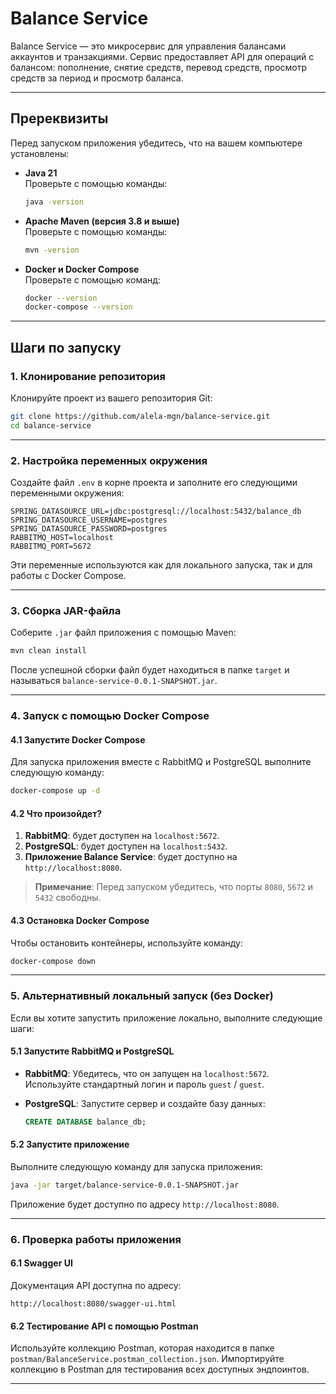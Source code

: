 # Balance Service

Balance Service — это микросервис для управления балансами аккаунтов и транзакциями. Сервис предоставляет API для операций с балансом: пополнение, снятие средств, перевод средств, просмотр средств за период и просмотр баланса.

---

## Пререквизиты

Перед запуском приложения убедитесь, что на вашем компьютере установлены:

- **Java 21**  
  Проверьте с помощью команды:
  ```bash
  java -version
  ```
- **Apache Maven (версия 3.8 и выше)**  
  Проверьте с помощью команды:
  ```bash
  mvn -version
  ```
- **Docker и Docker Compose**  
  Проверьте с помощью команд:
  ```bash
  docker --version
  docker-compose --version
  ```

---

## Шаги по запуску

### 1. Клонирование репозитория

Клонируйте проект из вашего репозитория Git:

```bash
git clone https://github.com/alela-mgn/balance-service.git
cd balance-service
```

---

### 2. Настройка переменных окружения

Создайте файл `.env` в корне проекта и заполните его следующими переменными окружения:

```env
SPRING_DATASOURCE_URL=jdbc:postgresql://localhost:5432/balance_db
SPRING_DATASOURCE_USERNAME=postgres
SPRING_DATASOURCE_PASSWORD=postgres
RABBITMQ_HOST=localhost
RABBITMQ_PORT=5672
```

Эти переменные используются как для локального запуска, так и для работы с Docker Compose.

---

### 3. Сборка JAR-файла

Соберите `.jar` файл приложения с помощью Maven:

```bash
mvn clean install
```

После успешной сборки файл будет находиться в папке `target` и называться `balance-service-0.0.1-SNAPSHOT.jar`.

---

### 4. Запуск с помощью Docker Compose

#### 4.1 Запустите Docker Compose

Для запуска приложения вместе с RabbitMQ и PostgreSQL выполните следующую команду:

```bash
docker-compose up -d
```

#### 4.2 Что произойдет?

1. **RabbitMQ**: будет доступен на `localhost:5672`.
2. **PostgreSQL**: будет доступен на `localhost:5432`.
3. **Приложение Balance Service**: будет доступно на `http://localhost:8080`.

> **Примечание**: Перед запуском убедитесь, что порты `8080`, `5672` и `5432` свободны.

#### 4.3 Остановка Docker Compose

Чтобы остановить контейнеры, используйте команду:

```bash
docker-compose down
```

---

### 5. Альтернативный локальный запуск (без Docker)

Если вы хотите запустить приложение локально, выполните следующие шаги:

#### 5.1 Запустите RabbitMQ и PostgreSQL

- **RabbitMQ**: Убедитесь, что он запущен на `localhost:5672`.  
  Используйте стандартный логин и пароль `guest` / `guest`.

- **PostgreSQL**: Запустите сервер и создайте базу данных:
  ```sql
  CREATE DATABASE balance_db;
  ```

#### 5.2 Запустите приложение

Выполните следующую команду для запуска приложения:

```bash
java -jar target/balance-service-0.0.1-SNAPSHOT.jar
```

Приложение будет доступно по адресу `http://localhost:8080`.

---

### 6. Проверка работы приложения

#### 6.1 Swagger UI

Документация API доступна по адресу:

```
http://localhost:8080/swagger-ui.html
```

#### 6.2 Тестирование API с помощью Postman

Используйте коллекцию Postman, которая находится в папке `postman/BalanceService.postman_collection.json`. Импортируйте коллекцию в Postman для тестирования всех доступных эндпоинтов.

---


